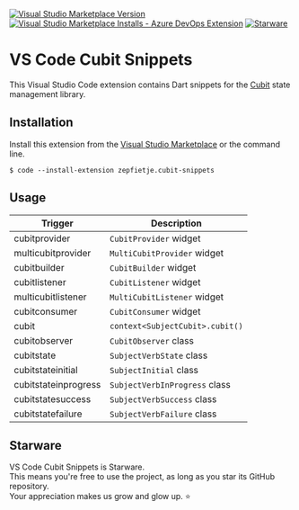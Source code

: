 [![Visual Studio Marketplace Version](https://img.shields.io/visual-studio-marketplace/v/zepfietje.cubit-snippets)](https://marketplace.visualstudio.com/items?itemName=zepfietje.cubit-snippets)
[![Visual Studio Marketplace Installs - Azure DevOps Extension](https://img.shields.io/visual-studio-marketplace/azure-devops/installs/total/zepfietje.cubit-snippets)](https://marketplace.visualstudio.com/items?itemName=zepfietje.cubit-snippets)
[![Starware](https://img.shields.io/badge/Starware-⭐-black?labelColor=f9b00d)](https://github.com/zepfietje/starware)

# VS Code Cubit Snippets

This Visual Studio Code extension contains Dart snippets for the [Cubit](https://github.com/felangel/cubit) state management library.

## Installation

Install this extension from the [Visual Studio Marketplace](https://marketplace.visualstudio.com/items?itemName=zepfietje.cubit-snippets) or the command line.

```console
$ code --install-extension zepfietje.cubit-snippets
```

## Usage

| Trigger              | Description                     |
| -------------------- | ------------------------------- |
| cubitprovider        | `CubitProvider` widget          |
| multicubitprovider   | `MultiCubitProvider` widget     |
| cubitbuilder         | `CubitBuilder` widget           |
| cubitlistener        | `CubitListener` widget          |
| multicubitlistener   | `MultiCubitListener` widget     |
| cubitconsumer        | `CubitConsumer` widget          |
| cubit                | `context<SubjectCubit>.cubit()` |
| cubitobserver        | `CubitObserver` class           |
| cubitstate           | `SubjectVerbState` class        |
| cubitstateinitial    | `SubjectInitial` class          |
| cubitstateinprogress | `SubjectVerbInProgress` class   |
| cubitstatesuccess    | `SubjectVerbSuccess` class      |
| cubitstatefailure    | `SubjectVerbFailure` class      |

## Starware

VS Code Cubit Snippets is Starware.  
This means you're free to use the project, as long as you star its GitHub repository.  
Your appreciation makes us grow and glow up. ⭐
